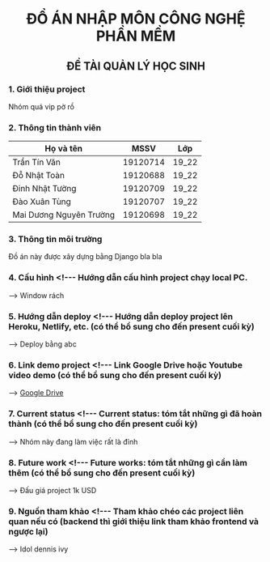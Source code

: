 # <center> ĐỒ ÁN NHẬP MÔN CÔNG NGHỆ PHẦN MỀM </center>

## <center>ĐỀ TÀI QUẢN LÝ HỌC SINH </center>

### 1. Giới thiệu project
Nhóm quá vip pờ rồ

### 2. Thông tin thành viên
| Họ và tên | MSSV | Lớp |
| --- | --- | --- |
| Trần Tín Văn | 19120714 | 19_22 |
| Đỗ Nhật Toàn | 19120688 | 19_22 |
| Đinh Nhật Tường | 19120709 | 19_22 |
| Đào Xuân Tùng | 19120707 | 19_22 |
| Mai Dương Nguyên Trường | 19120698 | 19_22 |

### 3. Thông tin môi trường <!--- Môi trường thực thi (phiên bản hệ điều hành, SDK, Dev Tools, cơ sở dữ liệu, etc.) --->
Đồ án này được xây dựng bằng Django bla bla

### 4. Cấu hình  <!--- Hướng dẫn cấu hình project chạy local PC.
-->
Window rách

### 5. Hướng dẫn deploy  <!--- Hướng dẫn deploy project lên Heroku, Netlify, etc. (có thể bổ sung cho đến present cuối kỳ)
-->
Deploy bằng abc

### 6. Link demo project <!--- Link Google Drive hoặc Youtube video demo (có thể bổ sung cho đến present cuối kỳ)
-->
[Google Drive](https://drive.google.com/drive/folders/1ibR6lSzFQP0H9uKOjFmbjEPT_IfP_PN-?usp=sharing)

### 7. Current status  <!--- Current status: tóm tắt những gì đã hoàn thành (có thể bổ sung cho đến present cuối kỳ)
-->
Nhóm này đang làm việc rất là đỉnh

### 8. Future work  <!--- Future works: tóm tắt những gì cần làm thêm (có thể bổ sung cho đến present cuối kỳ)
-->
Đấu giá project 1k USD

### 9. Nguồn tham khảo  <!--- Tham khảo chéo các project liên quan nếu có (backend thì giới thiệu link tham khảo frontend và ngược lại)
-->
Idol dennis ivy 

